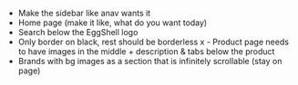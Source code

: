 - Make the sidebar like anav wants it
- Home page (make it like, what do you want today)
- Search below the EggShell logo
- Only border on black, rest should be borderless
  x - Product page needs to have images in the middle + description & tabs below the product
- Brands with bg images as a section that is infinitely scrollable (stay on page)
